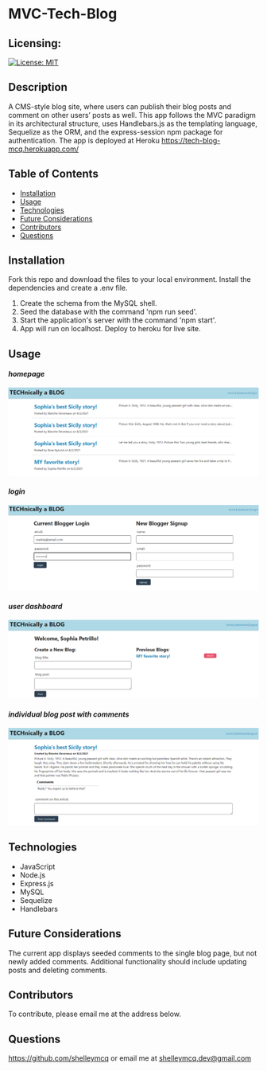 # MVC-Tech-Blog
## Licensing:
[![License: MIT](https://img.shields.io/badge/License-MIT-yellow.svg)](https://opensource.org/licenses/MIT)
## Description
A CMS-style blog site, where users can publish their blog posts and comment on other users’ posts as well. This app follows the MVC paradigm in its architectural structure, uses Handlebars.js as the templating language, Sequelize as the ORM, and the express-session npm package for authentication. The app is deployed at Heroku https://tech-blog-mcq.herokuapp.com/
## Table of Contents
* [Installation](#Installation)
* [Usage](#Usage)
* [Technologies](#Technologies)
* [Future Considerations](#Future)
* [Contributors](#Contributors)
* [Questions](#Questions)
## Installation
Fork this repo and download the files to your local environment. Install the dependencies and create a .env file.

1. Create the schema from the MySQL shell.
2. Seed the database with the command 'npm run seed'.
3. Start the application's server with the command 'npm start'.
4. App will run on localhost. Deploy to heroku for live site.
## Usage
#### _homepage_
![homepage](./images/homepage.png)
#### _login_
![login](./images/current-login.png)
#### _user dashboard_
![dashboard](./images/user-dashboard.png)
#### _individual blog post with comments_
![blog](./images/blog-view.png)
## Technologies
* JavaScript
* Node.js
* Express.js
* MySQL
* Sequelize
* Handlebars

## Future Considerations
The current app displays seeded comments to the single blog page, but not newly added comments. Additional functionality should include updating posts and deleting comments.
## Contributors
To contribute, please email me at the address below.
## Questions 
https://github.com/shelleymcq or email me at shelleymcq.dev@gmail.com